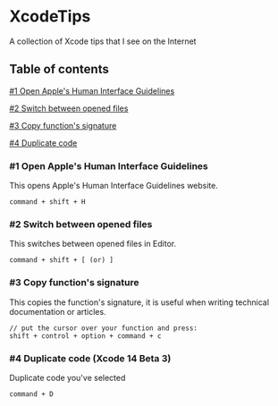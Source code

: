 # XcodeTips
A collection of Xcode tips that I see on the Internet

## Table of contents
[#1 Open Apple's Human Interface Guidelines](https://github.com/imjhk03/XcodeTips#1-open-apples-human-interface-guidelines)

[#2 Switch between opened files](https://github.com/imjhk03/XcodeTips#2-switch-between-opened-files)

[#3 Copy function's signature](https://github.com/imjhk03/XcodeTips#3-copy-functions-signature)

[#4 Duplicate code](https://github.com/imjhk03/XcodeTips#4-duplicate-code)

### #1 Open Apple's Human Interface Guidelines
This opens Apple's Human Interface Guidelines website.
```
command + shift + H
```

### #2 Switch between opened files
This switches between opened files in Editor.
```
command + shift + [ (or) ]
```

### #3 Copy function's signature
This copies the function's signature, it is useful when writing technical documentation or articles.

```
// put the cursor over your function and press:
shift + control + option + command + c
```

### #4 Duplicate code (Xcode 14 Beta 3)
Duplicate code you've selected
```
command + D
```
